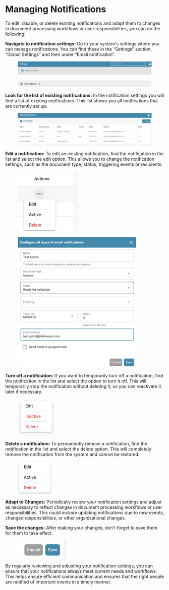 # Managing Notifications

To edit, disable, or delete existing notifications and adapt them to changes in document processing workflows or user responsibilities, you can do the following:

**Navigate to notification settings:** Go to your system's settings where you can manage notifications. You can find these in the “Settings” section, “Global Settings” and then under “Email notification”.

<figure><img src="../../../../.gitbook/assets/image (5) (1) (1) (1).png" alt=""><figcaption></figcaption></figure>

<figure><img src="../../../../.gitbook/assets/image (6) (1) (1) (1) (1).png" alt=""><figcaption></figcaption></figure>

**Look for the list of existing notifications:** In the notification settings you will find a list of existing notifications. This list shows you all notifications that are currently set up.

<figure><img src="../../../../.gitbook/assets/image (6) (1) (1) (1).png" alt=""><figcaption></figcaption></figure>

**Edit a notification:** To edit an existing notification, find the notification in the list and select the edit option. This allows you to change the notification settings, such as the document type, status, triggering events or recipients.

<figure><img src="../../../../.gitbook/assets/image (1) (1) (1) (1) (1) (1) (1) (1).png" alt="" width="192"><figcaption></figcaption></figure>

<figure><img src="../../../../.gitbook/assets/image (2) (1) (1) (1) (1).png" alt="" width="375"><figcaption></figcaption></figure>

**Turn off a notification:** If you want to temporarily turn off a notification, find the notification in the list and select the option to turn it off. This will temporarily stop the notification without deleting it, so you can reactivate it later if necessary.

<figure><img src="../../../../.gitbook/assets/image (3) (1) (1) (1) (1).png" alt="" width="116"><figcaption></figcaption></figure>

**Delete a notification:** To permanently remove a notification, find the notification in the list and select the delete option. This will completely remove the notification from the system and cannot be restored.

<figure><img src="../../../../.gitbook/assets/image (4) (1) (1) (1) (1).png" alt="" width="106"><figcaption></figcaption></figure>

**Adapt to Changes:** Periodically review your notification settings and adjust as necessary to reflect changes in document processing workflows or user responsibilities. This could include updating notifications due to new events, changed responsibilities, or other organizational changes.

**Save the changes:** After making your changes, don't forget to save them for them to take effect.

<figure><img src="../../../../.gitbook/assets/image (7) (1) (1).png" alt="" width="150"><figcaption></figcaption></figure>

By regularly reviewing and adjusting your notification settings, you can ensure that your notifications always meet current needs and workflows. This helps ensure efficient communication and ensures that the right people are notified of important events in a timely manner.
